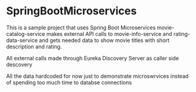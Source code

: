 # SpringBootMicroservices

This is a sample project that uses Spring Boot Microservices
movie-catalog-service makes external API calls to movie-info-service and rating-data-service 
and gets needed data to show movie titles with short description and rating.

All external calls made through Eureka Discovery Server as caller side descovery

All the data hardcoded for now just to demonstrate microswrvices instead of spending too much time to databse connections

